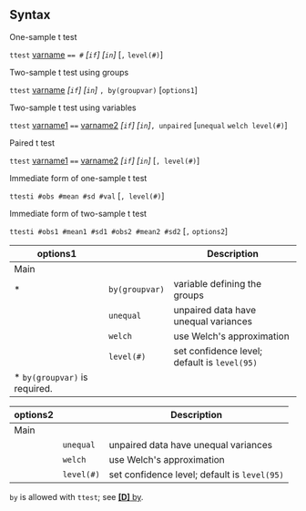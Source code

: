## Syntax

One-sample t test

`ttest`
[varname](http://www.stata.com/help.cgi?varname)
`== #` _\[`if`\] \[`in`\]_ \[`,`
`level(#)`\]

Two-sample t test using groups

`ttest`
[varname](http://www.stata.com/help.cgi?varname)
_\[`if`\] \[`in`\]_ `, by(groupvar)`
\[`options1`\]

Two-sample t test using variables

`ttest`
[varname1](http://www.stata.com/help.cgi?varname)
`==`
[varname2](http://www.stata.com/help.cgi?varname)
_\[`if`\] \[`in`\]_`, unpaired` \[`unequal`
`welch level(#)`\]

Paired t test

`ttest`
[varname1](http://www.stata.com/help.cgi?varname)
`==`
[varname2](http://www.stata.com/help.cgi?varname)
_\[`if`\] \[`in`\]_ \[`, level(#)`\]

Immediate form of one-sample t test

`ttesti #obs #mean #sd #val` \[`, level(#)`\]

Immediate form of two-sample t test

`ttesti #obs1 #mean1 #sd1 #obs2 #mean2 #sd2` \[`,`
`options2`\]

| options1                       |                | Description                                  |
|--------------------------------|----------------|----------------------------------------------|
| Main                           |                |                                              |
| \*                             | `by(groupvar)` | variable defining the groups                 |
|                                | `unequal`      | unpaired data have unequal variances         |
|                                | `welch`        | use Welch's approximation                    |
|                                | `level(#)`     | set confidence level; default is `level(95)` |
| \* `by(groupvar)` is required. |                |                                              |

| options2 |            | Description                                  |
|----------|------------|----------------------------------------------|
| Main     |            |                                              |
|          | `unequal`  | unpaired data have unequal variances         |
|          | `welch`    | use Welch's approximation                    |
|          | `level(#)` | set confidence level; default is `level(95)` |

`by` is allowed with `ttest`; see
[<strong>[D]</strong> by](http://www.stata.com/help.cgi?by).
